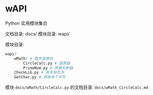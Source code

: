 # wAPI

Python 实用模块集合

文档目录: docs/
模块目录: wapi/

模块目录:

```python
wapi/
    wMath/ # 数学类模块
        CircleCalc.py # 圆算器
        PrimeNum.py # 质数判断器
    CheckLib.py # 库安装检测
    GetChar.py # 获取单个字符
```

模块 ```docs/wMath/CircleCalc.py``` 的文档目录: ```docs/wMath_CircleCalc.md```